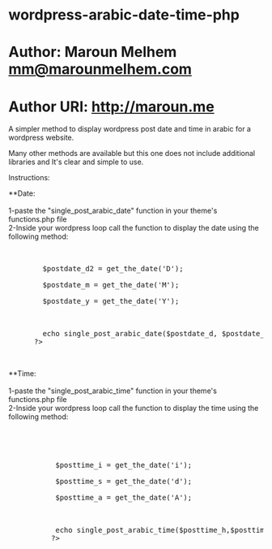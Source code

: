# wordpress-arabic-date-time-php
# Author: Maroun Melhem <mm@marounmelhem.com>
# Author URI: http://maroun.me

A simpler method to display wordpress post date and time in arabic for a wordpress website.

Many other methods are available but this one does not include additional libraries and It's clear and simple to use.

Instructions:

**Date:<br/><br/>
   1-paste the "single_post_arabic_date" function in your theme's functions.php file<br/>
   2-Inside your wordpress loop call the function to display the date using the following method:<br/><br/>
   <pre>
      <?php
        $postdate_d = get_the_date('d');<br/>
        $postdate_d2 = get_the_date('D');<br/>
        $postdate_m = get_the_date('M');<br/>
        $postdate_y = get_the_date('Y');<br/><br/>
        
        echo single_post_arabic_date($postdate_d, $postdate_d2, $postdate_m, $postdate_y);
      ?><br/>
   </pre> 
    
  **Time:<br/><br/>
   1-paste the "single_post_arabic_time" function in your theme's functions.php file<br/>
   2-Inside your wordpress loop call the function to display the time using the following method:<br/><br/>
   <pre><br/>
         <?php
           $posttime_h = get_the_date('h');<br/>
           $posttime_i = get_the_date('i');<br/>
           $posttime_s = get_the_date('d');<br/>
           $posttime_a = get_the_date('A');<br/><br/>
           
           echo single_post_arabic_time($posttime_h,$posttime_i,$posttime_a);
          ?><br/>
   </pre>
